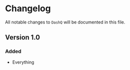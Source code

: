 # Changelog

All notable changes to `DashQ` will be documented in this file.

## Version 1.0

### Added
- Everything
